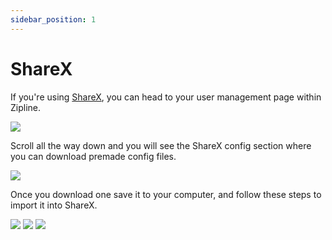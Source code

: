 ```yaml
---
sidebar_position: 1
---
```


# ShareX
If you're using [ShareX](https://getsharex.com), you can head to your user management page within Zipline.


![](/guides/sharex-1.png)

Scroll all the way down and you will see the ShareX config section where you can download premade config files.


![](/guides/sharex-2.png)

Once you download one save it to your computer, and follow these steps to import it into ShareX.

![](/guides/sharex-3.png)
![](/guides/sharex-4.png)
![](/guides/sharex-5.png)